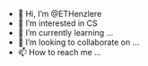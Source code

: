 - 👋 Hi, I’m @ETHenzlere
- 👀 I’m interested in CS
- 🌱 I’m currently learning ...
- 💞️ I’m looking to collaborate on ...
- 📫 How to reach me ...

<!---
ETHenzlere/ETHenzlere is a ✨ special ✨ repository because its `README.md` (this file) appears on your GitHub profile.
You can click the Preview link to take a look at your changes.
--->

